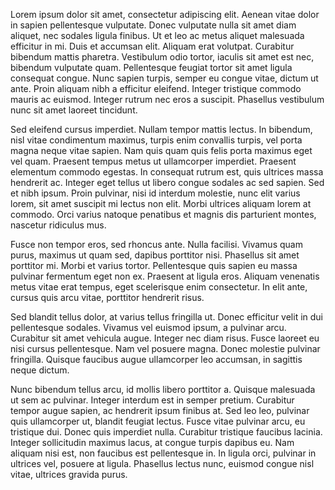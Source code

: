 Lorem ipsum dolor sit amet, consectetur adipiscing elit. Aenean vitae dolor in sapien pellentesque vulputate. Donec vulputate nulla sit amet diam aliquet, nec sodales ligula finibus. Ut et leo ac metus aliquet malesuada efficitur in mi. Duis et accumsan elit. Aliquam erat volutpat. Curabitur bibendum mattis pharetra. Vestibulum odio tortor, iaculis sit amet est nec, bibendum vulputate quam. Pellentesque feugiat tortor sit amet ligula consequat congue. Nunc sapien turpis, semper eu congue vitae, dictum ut ante. Proin aliquam nibh a efficitur eleifend. Integer tristique commodo mauris ac euismod. Integer rutrum nec eros a suscipit. Phasellus vestibulum nunc sit amet laoreet tincidunt.

Sed eleifend cursus imperdiet. Nullam tempor mattis lectus. In bibendum, nisl vitae condimentum maximus, turpis enim convallis turpis, vel porta magna neque vitae sapien. Nam quis quam quis felis porta maximus eget vel quam. Praesent tempus metus ut ullamcorper imperdiet. Praesent elementum commodo egestas. In consequat rutrum est, quis ultrices massa hendrerit ac. Integer eget tellus ut libero congue sodales ac sed sapien. Sed et nibh ipsum. Proin pulvinar, nisi id interdum molestie, nunc elit varius lorem, sit amet suscipit mi lectus non elit. Morbi ultrices aliquam lorem at commodo. Orci varius natoque penatibus et magnis dis parturient montes, nascetur ridiculus mus.

Fusce non tempor eros, sed rhoncus ante. Nulla facilisi. Vivamus quam purus, maximus ut quam sed, dapibus porttitor nisi. Phasellus sit amet porttitor mi. Morbi et varius tortor. Pellentesque quis sapien eu massa pulvinar fermentum eget non ex. Praesent at ligula eros. Aliquam venenatis metus vitae erat tempus, eget scelerisque enim consectetur. In elit ante, cursus quis arcu vitae, porttitor hendrerit risus.

Sed blandit tellus dolor, at varius tellus fringilla ut. Donec efficitur velit in dui pellentesque sodales. Vivamus vel euismod ipsum, a pulvinar arcu. Curabitur sit amet vehicula augue. Integer nec diam risus. Fusce laoreet eu nisi cursus pellentesque. Nam vel posuere magna. Donec molestie pulvinar fringilla. Quisque faucibus augue ullamcorper leo accumsan, in sagittis neque dictum.

Nunc bibendum tellus arcu, id mollis libero porttitor a. Quisque malesuada ut sem ac pulvinar. Integer interdum est in semper pretium. Curabitur tempor augue sapien, ac hendrerit ipsum finibus at. Sed leo leo, pulvinar quis ullamcorper ut, blandit feugiat lectus. Fusce vitae pulvinar arcu, eu tristique dui. Donec quis imperdiet nulla. Curabitur tristique faucibus lacinia. Integer sollicitudin maximus lacus, at congue turpis dapibus eu. Nam aliquam nisi est, non faucibus est pellentesque in. In ligula orci, pulvinar in ultrices vel, posuere at ligula. Phasellus lectus nunc, euismod congue nisl vitae, ultrices gravida purus.
